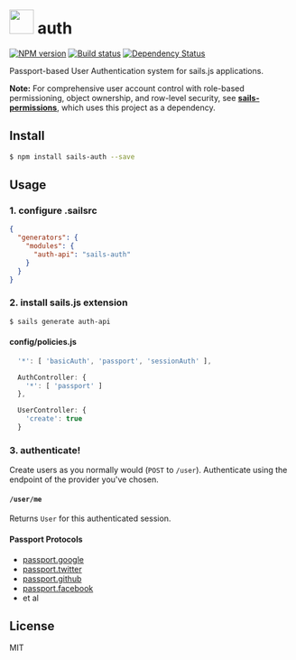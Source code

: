 # <img src="http://cdn.tjw.io/images/sails-logo.png" height='43px' /> auth

[![NPM version][npm-image]][npm-url]
[![Build status][travis-image]][travis-url]
[![Dependency Status][daviddm-image]][daviddm-url]

Passport-based User Authentication system for sails.js applications.

**Note:** For comprehensive user account control with role-based permissioning, object ownership, and row-level security, see [**sails-permissions**](https://github.com/tjwebb/sails-permissions), which uses this project as a dependency.

## Install
```sh
$ npm install sails-auth --save
```

## Usage

### 1. configure .sailsrc

```json
{
  "generators": {
    "modules": {
      "auth-api": "sails-auth"
    }
  }
}
```

### 2. install sails.js extension
```sh
$ sails generate auth-api
```

#### config/policies.js
```js
  '*': [ 'basicAuth', 'passport', 'sessionAuth' ],

  AuthController: {
    '*': [ 'passport' ]
  },

  UserController: {
    'create': true
  }
```

### 3. authenticate!

Create users as you normally would (`POST` to `/user`). Authenticate using the
endpoint of the provider you've chosen.

#### `/user/me`
Returns `User` for this authenticated session.

#### Passport Protocols
- [passport.google](https://github.com/jaredhanson/passport-google-oauth)
- [passport.twitter](http://passportjs.org/guide/twitter/)
- [passport.github](https://github.com/jaredhanson/passport-github)
- [passport.facebook](http://passportjs.org/guide/facebook/)
- et al

## License
MIT

[sails-logo]: http://cdn.tjw.io/images/sails-logo.png
[sails-url]: https://sailsjs.org
[npm-image]: https://img.shields.io/npm/v/sails-auth.svg?style=flat-square
[npm-url]: https://npmjs.org/package/sails-auth
[travis-image]: https://img.shields.io/travis/tjwebb/sails-auth.svg?style=flat-square
[travis-url]: https://travis-ci.org/tjwebb/sails-auth
[daviddm-image]: http://img.shields.io/david/tjwebb/sails-auth.svg?style=flat-square
[daviddm-url]: https://david-dm.org/tjwebb/sails-auth
